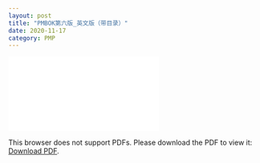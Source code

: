 ```yaml
---
layout: post
title: "PMBOK第六版_英文版（带目录）"
date: 2020-11-17
category: PMP
---
```

<object data="/public/doc/PMP/PMBOK6/PMBOK6-en.pdf" type="application/pdf" width="100%" height="100%">
	<embed src="/public/doc/PMP/PMBOK6/PMBOK6-en.pdf" type="application/pdf">
	    <p>
				This browser does not support PDFs. Please download the PDF to view it:
				<a href="/public/doc/PMP/PMBOK6/PMBOK6-en.pdf">Download PDF</a>.
			</p>
	</embed>
</object>
